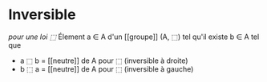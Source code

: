# Inversible
*pour une loi ⬚*
Élement a ∈ A d'un [[groupe]] (A, ⬚) tel qu'il existe b ∈ A tel que

- a ⬚ b = [[neutre]] de A pour ⬚   (inversible à droite)
- b ⬚ a = [[neutre]] de A pour ⬚   (inversible à gauche)

